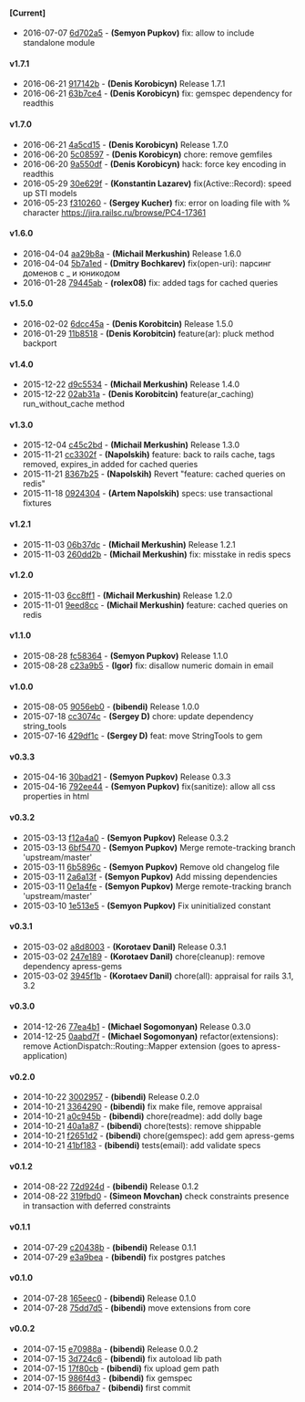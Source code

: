 
#### [Current]
 * 2016-07-07 [6d702a5](../../commit/6d702a5) - __(Semyon Pupkov)__ fix: allow to include standalone module

#### v1.7.1
 * 2016-06-21 [917142b](../../commit/917142b) - __(Denis Korobicyn)__ Release 1.7.1
 * 2016-06-21 [63b7ce4](../../commit/63b7ce4) - __(Denis Korobicyn)__ fix: gemspec dependency for readthis

#### v1.7.0
 * 2016-06-21 [4a5cd15](../../commit/4a5cd15) - __(Denis Korobicyn)__ Release 1.7.0
 * 2016-06-20 [5c08597](../../commit/5c08597) - __(Denis Korobicyn)__ chore: remove gemfiles
 * 2016-06-20 [9a550df](../../commit/9a550df) - __(Denis Korobicyn)__ hack: force key encoding in readthis
 * 2016-05-29 [30e629f](../../commit/30e629f) - __(Konstantin Lazarev)__ fix(Active::Record): speed up STI models
 * 2016-05-23 [f310260](../../commit/f310260) - __(Sergey Kucher)__ fix: error on loading file with % character https://jira.railsc.ru/browse/PC4-17361

#### v1.6.0
 * 2016-04-04 [aa29b8a](../../commit/aa29b8a) - __(Michail Merkushin)__ Release 1.6.0
 * 2016-04-04 [5b7a1ed](../../commit/5b7a1ed) - __(Dmitry Bochkarev)__ fix(open-uri): парсинг доменов с _ и юникодом
 * 2016-01-28 [79445ab](../../commit/79445ab) - __(rolex08)__ fix: added tags for cached queries

#### v1.5.0
 * 2016-02-02 [6dcc45a](../../commit/6dcc45a) - __(Denis Korobitcin)__ Release 1.5.0
 * 2016-01-29 [11b8518](../../commit/11b8518) - __(Denis Korobitcin)__ feature(ar): pluck method backport

#### v1.4.0
 * 2015-12-22 [d9c5534](../../commit/d9c5534) - __(Michail Merkushin)__ Release 1.4.0
 * 2015-12-22 [02ab31a](../../commit/02ab31a) - __(Denis Korobitcin)__ feature(ar_caching) run_without_cache method

#### v1.3.0
 * 2015-12-04 [c45c2bd](../../commit/c45c2bd) - __(Michail Merkushin)__ Release 1.3.0
 * 2015-11-21 [cc3302f](../../commit/cc3302f) - __(Napolskih)__ feature: back to rails cache, tags removed, expires_in added for cached queries
 * 2015-11-21 [8367b25](../../commit/8367b25) - __(Napolskih)__ Revert "feature: cached queries on redis"
 * 2015-11-18 [0924304](../../commit/0924304) - __(Artem Napolskih)__ specs: use transactional fixtures

#### v1.2.1
 * 2015-11-03 [06b37dc](../../commit/06b37dc) - __(Michail Merkushin)__ Release 1.2.1
 * 2015-11-03 [260dd2b](../../commit/260dd2b) - __(Michail Merkushin)__ fix: misstake in redis specs

#### v1.2.0
 * 2015-11-03 [6cc8ff1](../../commit/6cc8ff1) - __(Michail Merkushin)__ Release 1.2.0
 * 2015-11-01 [9eed8cc](../../commit/9eed8cc) - __(Michail Merkushin)__ feature: cached queries on redis

#### v1.1.0
 * 2015-08-28 [fc58364](../../commit/fc58364) - __(Semyon Pupkov)__ Release 1.1.0
 * 2015-08-28 [c23a9b5](../../commit/c23a9b5) - __(Igor)__ fix: disallow numeric domain in email

#### v1.0.0
 * 2015-08-05 [9056eb0](../../commit/9056eb0) - __(bibendi)__ Release 1.0.0
 * 2015-07-18 [cc3074c](../../commit/cc3074c) - __(Sergey D)__ chore: update dependency string_tools
 * 2015-07-16 [429df1c](../../commit/429df1c) - __(Sergey D)__ feat: move StringTools to gem

#### v0.3.3
 * 2015-04-16 [30bad21](../../commit/30bad21) - __(Semyon Pupkov)__ Release 0.3.3
 * 2015-04-16 [792ee44](../../commit/792ee44) - __(Semyon Pupkov)__ fix(sanitize): allow all css properties in html

#### v0.3.2
 * 2015-03-13 [f12a4a0](../../commit/f12a4a0) - __(Semyon Pupkov)__ Release 0.3.2
 * 2015-03-13 [6bf5470](../../commit/6bf5470) - __(Semyon Pupkov)__ Merge remote-tracking branch 'upstream/master'
 * 2015-03-11 [6b5896c](../../commit/6b5896c) - __(Semyon Pupkov)__ Remove old changelog file
 * 2015-03-11 [2a6a13f](../../commit/2a6a13f) - __(Semyon Pupkov)__ Add missing dependencies
 * 2015-03-11 [0e1a4fe](../../commit/0e1a4fe) - __(Semyon Pupkov)__ Merge remote-tracking branch 'upstream/master'
 * 2015-03-10 [1e513e5](../../commit/1e513e5) - __(Semyon Pupkov)__ Fix uninitialized constant

#### v0.3.1
 * 2015-03-02 [a8d8003](../../commit/a8d8003) - __(Korotaev Danil)__ Release 0.3.1
 * 2015-03-02 [247e189](../../commit/247e189) - __(Korotaev Danil)__ chore(cleanup): remove dependency apress-gems
 * 2015-03-02 [3945f1b](../../commit/3945f1b) - __(Korotaev Danil)__ chore(all): appraisal for rails 3.1, 3.2

#### v0.3.0
 * 2014-12-26 [77ea4b1](../../commit/77ea4b1) - __(Michael Sogomonyan)__ Release 0.3.0
 * 2014-12-25 [0aabd7f](../../commit/0aabd7f) - __(Michael Sogomonyan)__ refactor(extensions): remove ActionDispatch::Routing::Mapper extension (goes to apress-application)

#### v0.2.0
 * 2014-10-22 [3002957](../../commit/3002957) - __(bibendi)__ Release 0.2.0
 * 2014-10-21 [3364290](../../commit/3364290) - __(bibendi)__ fix make file, remove appraisal
 * 2014-10-21 [a0c945b](../../commit/a0c945b) - __(bibendi)__ chore(readme): add dolly bage
 * 2014-10-21 [40a1a87](../../commit/40a1a87) - __(bibendi)__ chore(tests): remove shippable
 * 2014-10-21 [f2651d2](../../commit/f2651d2) - __(bibendi)__ chore(gemspec): add gem apress-gems
 * 2014-10-21 [41bf183](../../commit/41bf183) - __(bibendi)__ tests(email): add validate specs

#### v0.1.2
 * 2014-08-22 [72d924d](../../commit/72d924d) - __(bibendi)__ Release 0.1.2
 * 2014-08-22 [319fbd0](../../commit/319fbd0) - __(Simeon Movchan)__ check constraints presence in transaction with deferred constraints

#### v0.1.1
 * 2014-07-29 [c20438b](../../commit/c20438b) - __(bibendi)__ Release 0.1.1
 * 2014-07-29 [e3a9bea](../../commit/e3a9bea) - __(bibendi)__ fix postgres patches

#### v0.1.0
 * 2014-07-28 [165eec0](../../commit/165eec0) - __(bibendi)__ Release 0.1.0
 * 2014-07-28 [75dd7d5](../../commit/75dd7d5) - __(bibendi)__ move extensions from core

#### v0.0.2
 * 2014-07-15 [e70988a](../../commit/e70988a) - __(bibendi)__ Release 0.0.2
 * 2014-07-15 [3d724c6](../../commit/3d724c6) - __(bibendi)__ fix autoload lib path
 * 2014-07-15 [17f80cb](../../commit/17f80cb) - __(bibendi)__ fix upload gem path
 * 2014-07-15 [986f4d3](../../commit/986f4d3) - __(bibendi)__ fix gemspec
 * 2014-07-15 [866fba7](../../commit/866fba7) - __(bibendi)__ first commit
